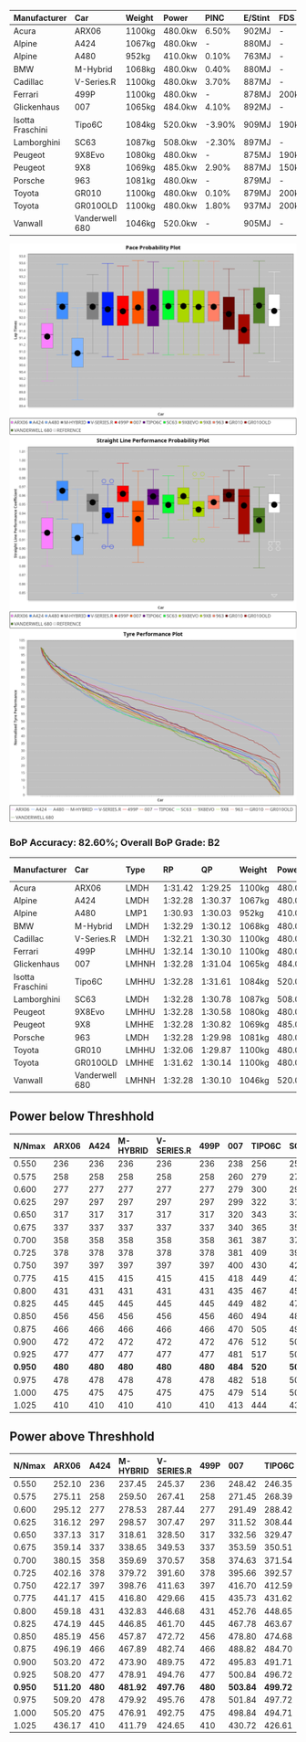 | Manufacturer     | Car            | Weight | Power   | PINC    | E/Stint | FDS     |
|:-|:-|:-|:-|:-|:-|:-|
| Acura            | ARX06          | 1100kg | 480.0kw | 6.50%   | 902MJ   |    -    |
| Alpine           | A424           | 1067kg | 480.0kw |    -    | 880MJ   |    -    |
| Alpine           | A480           | 952kg  | 410.0kw | 0.10%   | 763MJ   |    -    |
| BMW              | M-Hybrid       | 1068kg | 480.0kw | 0.40%   | 880MJ   |    -    |
| Cadillac         | V-Series.R     | 1100kg | 480.0kw | 3.70%   | 887MJ   |    -    |
| Ferrari          | 499P           | 1100kg | 480.0kw |    -    | 878MJ   | 200kph  |
| Glickenhaus      | 007            | 1065kg | 484.0kw | 4.10%   | 892MJ   |    -    |
| Isotta Fraschini | Tipo6C         | 1084kg | 520.0kw | -3.90%  | 909MJ   | 190kph  |
| Lamborghini      | SC63           | 1087kg | 508.0kw | -2.30%  | 897MJ   |    -    |
| Peugeot          | 9X8Evo         | 1080kg | 480.0kw |    -    | 875MJ   | 190kph  |
| Peugeot          | 9X8            | 1069kg | 485.0kw | 2.90%   | 887MJ   | 150kph  |
| Porsche          | 963            | 1081kg | 480.0kw |    -    | 879MJ   |    -    |
| Toyota           | GR010          | 1100kg | 480.0kw | 0.10%   | 879MJ   | 200kph  |
| Toyota           | GR010OLD       | 1100kg | 480.0kw | 1.80%   | 937MJ   | 200kph  |
| Vanwall          | Vanderwell 680 | 1046kg | 520.0kw |    -    | 905MJ   |    -    |

![PACECHART](./IMG/AUTO.png)
![STRAIGHTLINEPERFORMANCECHART](./IMG/AUTO_sp.png)
![TYREPERFORMANCECHART](./IMG/AUTO_tw.png)

### BoP Accuracy: 82.60%; Overall BoP Grade: B2
| Manufacturer     | Car            | Type  | RP      | QP      | Weight | Power¹  | Threshhold | PINC    | Power²   | E/Stint | AVG Vmax  | FDS     | RDLC | L/Stint | BOP-Grade | Model Accuracy | Model Points | Match%  | SimDiff |
|:-|:-|:-|:-|:-|:-|:-|:-|:-|:-|:-|:-|:-|:-|:-|:-|:-|:-|:-|:-|
| Acura            | ARX06          | LMDH  | 1:31.42 | 1:29.25 | 1100kg | 480.0kw | 250.0kph   | 6.50%   | 511.20kw |  902MJ  | 306.07kph |    -    | 0.98 | 40      | -Ω1       | 100.00%        | 996          | 49.39%  | #       |
| Alpine           | A424           | LMDH  | 1:32.28 | 1:30.37 | 1067kg | 480.0kw | 250.0kph   |    -    | 480.00kw |  880MJ  | 312.80kph |    -    | 0.99 | 40      | +B1       | 100.00%        | 946          | 86.18%  | #       |
| Alpine           | A480           | LMP1  | 1:30.93 | 1:30.03 |  952kg | 410.0kw | 250.0kph   | 0.10%   | 410.40kw |  763MJ  | 303.48kph |    -    | 0.98 | 37      | -Ω1       | 97.08%         | 1727         | 36.34%  | ±0.39s  |
| BMW              | M-Hybrid       | LMDH  | 1:32.29 | 1:30.12 | 1068kg | 480.0kw | 250.0kph   | 0.40%   | 481.90kw |  880MJ  | 310.76kph |    -    | 1.00 | 40      | ~A1       | 100.00%        | 1998         | 100.00% | #       |
| Cadillac         | V-Series.R     | LMDH  | 1:32.21 | 1:30.30 | 1100kg | 480.0kw | 250.0kph   | 3.70%   | 497.80kw |  887MJ  | 307.92kph |    -    | 0.97 | 40      | +B1       | 98.11%         | 3991         | 87.58%  | ±2.36s  |
| Ferrari          | 499P           | LMHHU | 1:32.14 | 1:30.10 | 1100kg | 480.0kw | 250.0kph   |    -    | 480.00kw |  878MJ  | 310.53kph | 200kph  | 0.99 | 40      | ~A1       | 98.72%         | 4180         | 96.14%  | ±1.78s  |
| Glickenhaus      | 007            | LMHNH | 1:32.28 | 1:31.04 | 1065kg | 484.0kw | 250.0kph   | 4.10%   | 503.80kw |  892MJ  | 309.91kph |    -    | 0.94 | 40      | +B2       | 94.07%         | 2174         | 83.29%  | #       |
| Isotta Fraschini | Tipo6C         | LMHHU | 1:32.28 | 1:31.61 | 1084kg | 520.0kw | 250.0kph   | -3.90%  | 499.70kw |  909MJ  | 313.68kph | 190kph  | 1.02 | 40      | +D2       | 97.73%         | 129          | 64.59%  | #       |
| Lamborghini      | SC63           | LMDH  | 1:32.28 | 1:30.78 | 1087kg | 508.0kw | 250.0kph   | -2.30%  | 496.30kw |  897MJ  | 311.26kph |    -    | 1.00 | 40      | +B1       | 100.00%        | 784          | 89.82%  | #       |
| Peugeot          | 9X8Evo         | LMHHU | 1:32.28 | 1:30.58 | 1080kg | 480.0kw | 250.0kph   |    -    | 480.00kw |  875MJ  | 311.11kph | 190kph  | 0.97 | 40      | +B1       | 100.00%        | 636          | 87.03%  | #       |
| Peugeot          | 9X8            | LMHHE | 1:32.28 | 1:30.82 | 1069kg | 485.0kw | 250.0kph   | 2.90%   | 499.10kw |  887MJ  | 310.25kph | 150kph  | 0.99 | 40      | +B1       | 99.28%         | 4250         | 87.29%  | ±2.32s  |
| Porsche          | 963            | LMDH  | 1:32.28 | 1:29.98 | 1081kg | 480.0kw | 250.0kph   |    -    | 480.00kw |  879MJ  | 309.96kph |    -    | 0.98 | 40      | ~A1       | 99.91%         | 11713        | 100.00% | ±2.11s  |
| Toyota           | GR010          | LMHHU | 1:32.06 | 1:29.87 | 1100kg | 480.0kw | 250.0kph   | 0.10%   | 480.50kw |  879MJ  | 310.21kph | 200kph  | 0.99 | 40      | ~A1       | 99.90%         | 3123         | 100.00% | ±1.80s  |
| Toyota           | GR010OLD       | LMHHE | 1:31.62 | 1:30.14 | 1100kg | 480.0kw | 250.0kph   | 1.80%   | 488.60kw |  937MJ  | 309.15kph | 200kph  | 1.00 | 40      | -C2       | 100.00%        | 730          | 71.90%  | #       |
| Vanwall          | Vanderwell 680 | LMHNH | 1:32.28 | 1:30.10 | 1046kg | 520.0kw | 0.0kph     |    -    | 520.00kw |  905MJ  | 312.86kph |    -    | 0.99 | 40      | ~A1       | 95.99%         | 527          | 99.42%  | ±2.03s  |

## Power below Threshhold
| N/Nmax    | ARX06   | A424    | M-HYBRID | V-SERIES.R | 499P    | 007     | TIPO6C  | SC63    | 9X8EVO  | 9X8     | 963     | GR010   | GR010OLD | VANDERWELL 680 | ​     | RPM      | A480       |
|:-|:-|:-|:-|:-|:-|:-|:-|:-|:-|:-|:-|:-|:-|:-|:-|:-|:-|
|  0.550    |  236    |  236    |  236     |  236       |  236    |  238    |  256    |  250    |  236    |  239    |  236    |  236    |  236     |  256           |  ​    |   --     |  0.00      |
|  0.575    |  258    |  258    |  258     |  258       |  258    |  260    |  279    |  273    |  258    |  261    |  258    |  258    |  258     |  279           |  ​    |   --     |  0.00      |
|  0.600    |  277    |  277    |  277     |  277       |  277    |  279    |  300    |  293    |  277    |  280    |  277    |  277    |  277     |  300           |  ​    |   --     |  0.00      |
|  0.625    |  297    |  297    |  297     |  297       |  297    |  299    |  322    |  314    |  297    |  300    |  297    |  297    |  297     |  322           |  ​    |   --     |  0.00      |
|  0.650    |  317    |  317    |  317     |  317       |  317    |  320    |  343    |  335    |  317    |  320    |  317    |  317    |  317     |  343           |  ​    |   --     |  0.00      |
|  0.675    |  337    |  337    |  337     |  337       |  337    |  340    |  365    |  357    |  337    |  341    |  337    |  337    |  337     |  365           |  ​    |   --     |  0.00      |
|  0.700    |  358    |  358    |  358     |  358       |  358    |  361    |  387    |  378    |  358    |  362    |  358    |  358    |  358     |  387           |  ​    |   --     |  0.00      |
|  0.725    |  378    |  378    |  378     |  378       |  378    |  381    |  409    |  399    |  378    |  382    |  378    |  378    |  378     |  409           |  ​    |   --     |  0.00      |
|  0.750    |  397    |  397    |  397     |  397       |  397    |  400    |  430    |  420    |  397    |  401    |  397    |  397    |  397     |  430           |  ​    |   --     |  0.00      |
|  0.775    |  415    |  415    |  415     |  415       |  415    |  418    |  449    |  439    |  415    |  419    |  415    |  415    |  415     |  449           |  ​    |  5000    |  241.14    |
|  0.800    |  431    |  431    |  431     |  431       |  431    |  435    |  467    |  456    |  431    |  436    |  431    |  431    |  431     |  467           |  ​    |  5500    |  284.17    |
|  0.825    |  445    |  445    |  445     |  445       |  445    |  449    |  482    |  471    |  445    |  450    |  445    |  445    |  445     |  482           |  ​    |  6000    |  318.19    |
|  0.850    |  456    |  456    |  456     |  456       |  456    |  460    |  494    |  483    |  456    |  461    |  456    |  456    |  456     |  494           |  ​    |  6500    |  359.21    |
|  0.875    |  466    |  466    |  466     |  466       |  466    |  470    |  505    |  493    |  466    |  471    |  466    |  466    |  466     |  505           |  ​    |  7000    |  401.23    |
|  0.900    |  472    |  472    |  472     |  472       |  472    |  476    |  512    |  500    |  472    |  477    |  472    |  472    |  472     |  512           |  ​    |  7500    |  411.24    |
|  0.925    |  477    |  477    |  477     |  477       |  477    |  481    |  517    |  505    |  477    |  482    |  477    |  477    |  477     |  517           |  ​    |  8000    |  407.24    |
| **0.950** | **480** | **480** | **480**  | **480**    | **480** | **484** | **520** | **508** | **480** | **485** | **480** | **480** | **480**  | **520**        | **​** | **8500** | **410.24** |
|  0.975    |  478    |  478    |  478     |  478       |  478    |  482    |  518    |  506    |  478    |  483    |  478    |  478    |  478     |  518           |  ​    |  9000    |  205.12    |
|  1.000    |  475    |  475    |  475     |  475       |  475    |  479    |  514    |  503    |  475    |  480    |  475    |  475    |  475     |  514           |  ​    |   --     |  0.00      |
|  1.025    |  410    |  410    |  410     |  410       |  410    |  413    |  444    |  434    |  410    |  414    |  410    |  410    |  410     |  444           |  ​    |   --     |  0.00      |

## Power above Threshhold
| N/Nmax    | ARX06      | A424    | M-HYBRID   | V-SERIES.R | 499P    | 007        | TIPO6C     | SC63       | 9X8EVO  | 9X8        | 963     | GR010      | GR010OLD   | VANDERWELL 680 | ​     | RPM      | A480       |
|:-|:-|:-|:-|:-|:-|:-|:-|:-|:-|:-|:-|:-|:-|:-|:-|:-|:-|
|  0.550    |  252.10    |  236    |  237.45    |  245.37    |  236    |  248.42    |  246.35    |  244.16    |  236    |  246.03    |  236    |  236.24    |  240.31    |  256           |  ​    |   --     |  0.00      |
|  0.575    |  275.11    |  258    |  259.50    |  267.41    |  258    |  271.45    |  268.39    |  267.17    |  258    |  268.03    |  258    |  258.26    |  262.34    |  279           |  ​    |   --     |  0.00      |
|  0.600    |  295.12    |  277    |  278.53    |  287.44    |  277    |  291.49    |  288.42    |  287.18    |  277    |  288.04    |  277    |  277.28    |  282.37    |  300           |  ​    |   --     |  0.00      |
|  0.625    |  316.12    |  297    |  298.57    |  307.47    |  297    |  311.52    |  308.44    |  307.20    |  297    |  308.04    |  297    |  297.30    |  302.40    |  322           |  ​    |   --     |  0.00      |
|  0.650    |  337.13    |  317    |  318.61    |  328.50    |  317    |  332.56    |  329.47    |  327.21    |  317    |  329.04    |  317    |  317.32    |  322.42    |  343           |  ​    |   --     |  0.00      |
|  0.675    |  359.14    |  337    |  338.65    |  349.53    |  337    |  353.59    |  350.51    |  348.22    |  337    |  350.05    |  337    |  337.34    |  343.45    |  365           |  ​    |   --     |  0.00      |
|  0.700    |  380.15    |  358    |  359.69    |  370.57    |  358    |  374.63    |  371.54    |  369.24    |  358    |  371.05    |  358    |  358.36    |  364.48    |  387           |  ​    |   --     |  0.00      |
|  0.725    |  402.16    |  378    |  379.72    |  391.60    |  378    |  395.66    |  392.57    |  390.25    |  378    |  392.05    |  378    |  378.38    |  384.50    |  409           |  ​    |   --     |  0.00      |
|  0.750    |  422.17    |  397    |  398.76    |  411.63    |  397    |  416.70    |  412.59    |  410.26    |  397    |  412.05    |  397    |  397.40    |  403.53    |  430           |  ​    |   --     |  0.00      |
|  0.775    |  441.17    |  415    |  416.80    |  429.66    |  415    |  435.73    |  431.62    |  429.27    |  415    |  431.06    |  415    |  415.41    |  422.55    |  449           |  ​    |  5000    |  241.14    |
|  0.800    |  459.18    |  431    |  432.83    |  446.68    |  431    |  452.76    |  448.65    |  445.28    |  431    |  448.06    |  431    |  431.43    |  438.57    |  467           |  ​    |  5500    |  284.17    |
|  0.825    |  474.19    |  445    |  446.85    |  461.70    |  445    |  467.78    |  463.67    |  460.29    |  445    |  463.06    |  445    |  445.44    |  453.59    |  482           |  ​    |  6000    |  318.19    |
|  0.850    |  485.19    |  456    |  457.87    |  472.72    |  456    |  478.80    |  474.68    |  471.30    |  456    |  474.06    |  456    |  456.46    |  464.61    |  494           |  ​    |  6500    |  359.21    |
|  0.875    |  496.19    |  466    |  467.89    |  482.74    |  466    |  488.82    |  484.70    |  481.31    |  466    |  484.06    |  466    |  466.47    |  474.62    |  505           |  ​    |  7000    |  401.23    |
|  0.900    |  503.20    |  472    |  473.90    |  489.75    |  472    |  495.83    |  491.71    |  488.31    |  472    |  491.06    |  472    |  472.47    |  480.63    |  512           |  ​    |  7500    |  411.24    |
|  0.925    |  508.20    |  477    |  478.91    |  494.76    |  477    |  500.84    |  496.72    |  493.31    |  477    |  496.06    |  477    |  477.48    |  485.64    |  517           |  ​    |  8000    |  407.24    |
| **0.950** | **511.20** | **480** | **481.92** | **497.76** | **480** | **503.84** | **499.72** | **496.32** | **480** | **499.07** | **480** | **480.48** | **488.64** | **520**        | **​** | **8500** | **410.24** |
|  0.975    |  509.20    |  478    |  479.92    |  495.76    |  478    |  501.84    |  497.72    |  494.31    |  478    |  497.06    |  478    |  478.48    |  486.64    |  518           |  ​    |  9000    |  205.12    |
|  1.000    |  505.20    |  475    |  476.91    |  492.75    |  475    |  498.84    |  494.71    |  491.31    |  475    |  494.06    |  475    |  475.47    |  483.63    |  514           |  ​    |   --     |  0.00      |
|  1.025    |  436.17    |  410    |  411.79    |  424.65    |  410    |  430.72    |  426.61    |  424.27    |  410    |  426.06    |  410    |  410.41    |  417.55    |  444           |  ​    |   --     |  0.00      |
